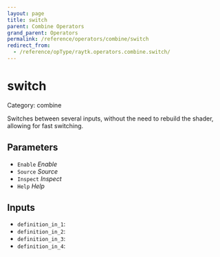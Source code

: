 ```yaml
---
layout: page
title: switch
parent: Combine Operators
grand_parent: Operators
permalink: /reference/operators/combine/switch
redirect_from:
  - /reference/opType/raytk.operators.combine.switch/
---
```


# switch

Category: combine



Switches between several inputs, without the need to rebuild the shader, allowing for fast switching.

## Parameters

* `Enable` *Enable*
* `Source` *Source*
* `Inspect` *Inspect*
* `Help` *Help*

## Inputs

* `definition_in_1`: 
* `definition_in_2`: 
* `definition_in_3`: 
* `definition_in_4`: 